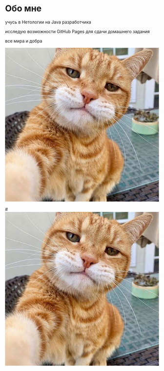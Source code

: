 # Обо мне

учусь в Нетологии на Java разработчика

исследую возможности GitHub Pages для сдачи домашнего задания

все мира и добра

![самое удачное фото](img\qaqa.jpg)

#![самое удачное фото](img\qaqa.png)

